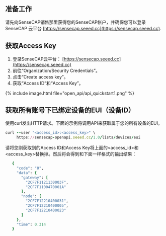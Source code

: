 ## 准备工作
请先向SenseCAP销售那里获得您的SenseCAP帐户，并确保您可以登录SenseCAP 云平台 [https://sensecap.seeed.cc](https://sensecap.seeed.cc).

## 获取Access Key ‌

1. 登录SenseCAP云平台： [https://sensecap.seeed.cc](https://sensecap.seeed.cc)
1. 前往“Organization/Security Credentials”。 ‌ 
1. 点击“Create access key”。
1. 获取“Access ID”和“Access Key”。

{% include image.html file="open_api/api_quickstart1.png" %}

## 获取所有账号下已绑定设备的EUI（设备ID）
使用curl发出HTTP请求。下面的示例将调用API来获取属于您的所有设备的EUI。
```ruby
curl --user "<access_id>:<access_key>" \
     https://sensecap-openapi.seeed.cc/1.0/lists/devices/eui
```
请将您刚获取到的Access ID和Access Key将上面的<access_id>和<access_key>替换掉。然后将会得到和下面一样格式的输出结果：
```ruby
   {
     "code": "0",
     "data": {
       "gateway": [
         "2CF7F1121130003F",
         "2CF7F1100470001A"
       ],
       "node": [
         "2CF7F12210400031",
         "2CF7F12210400005",
         "2CF7F12210400023"
       ]
     },
     "time": 0.314
   }
```

